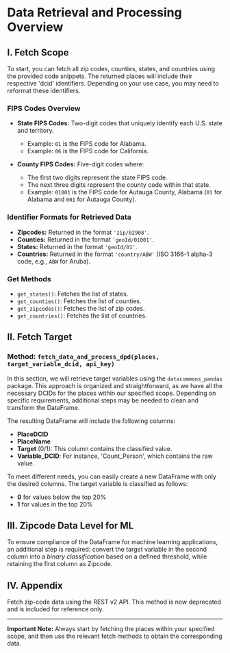 # Data Retrieval and Processing Overview

## I. Fetch Scope

To start, you can fetch all zip codes, counties, states, and countries using the provided code snippets. The returned places will include their respective 'dcid' identifiers. Depending on your use case, you may need to reformat these identifiers.

### FIPS Codes Overview

- **State FIPS Codes:** Two-digit codes that uniquely identify each U.S. state and territory.
  - Example: `01` is the FIPS code for Alabama.
  - Example: `06` is the FIPS code for California.

- **County FIPS Codes:** Five-digit codes where:
  - The first two digits represent the state FIPS code.
  - The next three digits represent the county code within that state.
  - Example: `01001` is the FIPS code for Autauga County, Alabama (`01` for Alabama and `001` for Autauga County).

### Identifier Formats for Retrieved Data

- **Zipcodes:** Returned in the format `'zip/02908'`.
- **Counties:** Returned in the format `'geoId/01001'`.
- **States:** Returned in the format `'geoId/01'`.
- **Countries:** Returned in the format `'country/ABW'` (ISO 3166-1 alpha-3 code, e.g., `ABW` for Aruba).

### Get Methods

- `get_states()`: Fetches the list of states.
- `get_counties()`: Fetches the list of counties.
- `get_zipcodes()`: Fetches the list of zip codes.
- `get_countries()`: Fetches the list of countries.

## II. Fetch Target 

### Method: `fetch_data_and_process_dpd(places, target_variable_dcid, api_key)`

In this section, we will retrieve target variables using the `datacommons_pandas` package. This approach is organized and straightforward, as we have all the necessary DCIDs for the places within our specified scope. Depending on specific requirements, additional steps may be needed to clean and transform the DataFrame.

The resulting DataFrame will include the following columns:

- **PlaceDCID**
- **PlaceName**
- **Target** (0/1): This column contains the classified value.
- **Variable_DCID**: For instance, 'Count_Person', which contains the raw value.

To meet different needs, you can easily create a new DataFrame with only the desired columns. The target variable is classified as follows:

- **0** for values below the top 20%
- **1** for values in the top 20%

## III. Zipcode Data Level for ML

To ensure compliance of the DataFrame for machine learning applications, an additional step is required: convert the target variable in the second column into a *binary classification* based on a defined threshold, while retaining the first column as Zipcode.

## IV. Appendix

Fetch zip-code data using the REST v2 API. This method is now deprecated and is included for reference only.

---

**Important Note:** Always start by fetching the places within your specified scope, and then use the relevant fetch methods to obtain the corresponding data.
